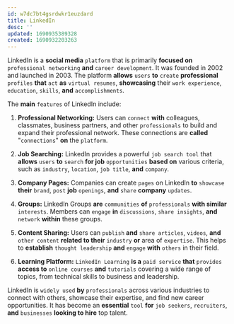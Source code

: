 ```yaml
---
id: w7dc7bt4gsrdwkr1euzdard
title: LinkedIn
desc: ''
updated: 1690935389328
created: 1690932203263
---
```


LinkedIn is a **social media** `platform` that is primarily **focused on** `professional networking` **and** `career development`. It was founded in 2002 and launched in 2003. The platform **allows** `users` **to** `create` **professional** `profiles` **that** `act` **as** `virtual resumes`, **showcasing** their `work experience`, `education`, `skills`, **and** `accomplishments`. 

The **main** `features` of LinkedIn include:

1. **Professional Networking:** Users can `connect` **with** colleagues, classmates, business partners, and other `professionals` to build and expand their professional network. These connections are **called** "`connections`" **on** the `platform`.

2. **Job Searching:** LinkedIn provides a powerful `job search tool` that **allows** `users` **to** `search` **for job** `opportunities` **based on** various criteria, such as `industry`, `location`, `job title`, **and** `company`.

3. **Company Pages:** Companies can create `pages` on LinkedIn **to** `showcase` **their** `brand`, `post` **job** `openings`, **and** `share` **company** `updates`.

4. **Groups:** LinkedIn Groups **are** `communities` **of** `professionals` **with similar** `interests`. Members can `engage` **in** `discussions`, `share insights`, **and** `network` **within** these groups.

5. **Content Sharing:** Users can `publish` **and** `share articles`, `videos`, **and** `other content` **related to their** `industry` **or** area of `expertise`. This helps to **establish** `thought leadership` **and** `engage` **with** `others` in their field.

6. **Learning Platform:** `LinkedIn Learning` **is a** `paid service` **that** `provides` **access to** `online courses` **and** `tutorials` covering a wide range of topics, from technical skills to business and leadership.

LinkedIn is `widely used` **by** `professionals` across various industries to connect with others, showcase their expertise, and find new career opportunities. It has become an **essential** `tool` **for** `job seekers`, `recruiters`, **and** `businesses` **looking to hire** top talent.